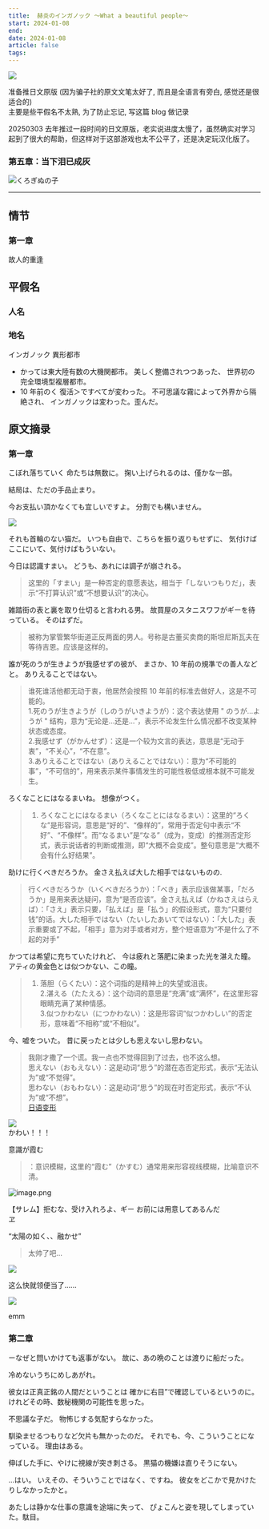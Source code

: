 ```yaml
---
title:  赫炎のインガノック ～What a beautiful people～
start: 2024-01-08
end: 
date: 2024-01-08
article: false
tags: 
---
```


![](http://oss.naglfar28.com/naglfar28/202401081424513.png)

准备推日文原版 (因为骗子社的原文文笔太好了, 而且是全语言有旁白, 感觉还是很适合的)  
主要是些平假名不太熟, 为了防止忘记, 写这篇 blog 做记录


20250303
去年推过一段时间的日文原版，老实说进度太慢了，虽然确实对学习起到了很大的帮助，但这样对于这部游戏也太不公平了，还是决定玩汉化版了。

### 第五章：当下泪已成灰

![くろぎぬの子](https://oss.naglfar28.com/naglfar28/202503031721681.png)




































---
## 情节
### 第一章
故人的重逢

## 平假名
### 人名
### 地名
インガノック 異形都市
- かっては東大陸有数の大機関都市。 美しく整備されつつあった、 世界初の完全環境型複層都市。
- 10 年前のく 復活＞ですべてが変わった。 不可思議な霧によって外界から隔絶され、 インガノックは変わった。歪んだ。

## 原文摘录
### 第一章
こぼれ落ちていく 命たちは無数に。 掬い上げられるのは、僅かな一部。

結局は、ただの手品止まり。

今お支払い頂かなくても宜しいですよ。 分割でも構いません。

![](http://oss.naglfar28.com/naglfar28/202401081400386.png)

それも首輪のない猫だ。 いつも自由で、こちらを振り返りもせずに、 気付けばここにいて、気付けばもういない。

今日は認識すまい。 どうも、あれには調子が崩される。
> 这里的「すまい」是一种否定的意愿表达，相当于「しないつもりだ」，表示“不打算认识”或“不想要认识”的决心。

雑踏街の表と裏を取り仕切ると言われる男。 故買屋のスタニスワフがギーを待っている。 そのはずだ。
> 被称为掌管繁华街道正反两面的男人。号称是古董买卖商的斯坦尼斯瓦夫在等待吉恩。应该是这样的。

誰が死のうが生きようが我感せずの彼が、 まさか、10 年前の規準での善人などと。 ありえることではない。
> 谁死谁活他都无动于衷，他居然会按照 10 年前的标准去做好人，这是不可能的。  
1.死のうが生きようが（しのうがいきようが）：这个表达使用 " のうが...ようが " 结构，意为“无论是...还是...”，表示不论发生什么情况都不改变某种状态或态度。  
2.我感せず（がかんせず）：这是一个较为文言的表达，意思是“无动于衷”，“不关心”，“不在意”。  
3.ありえることではない（ありえることではない）：意为“不可能的事”，“不可信的”，用来表示某件事情发生的可能性极低或根本就不可能发生。

ろくなことにはなるまいね。 想像がつく。
> 1. ろくなことにはなるまい（ろくなことにはなるまい）：这里的“ろくな”是形容词，意思是“好的”、“像样的”，常用于否定句中表示“不好”、“不像样”。而“なるまい”是“なる”（成为，变成）的推测否定形式，表示说话者的判断或推测，即“大概不会变成”。整句意思是“大概不会有什么好结果”。

助けに行くべきだろうか。 金さえ払えば大した相手ではないものの.
> 行くべきだろうか（いくべきだろうか）：「べき」表示应该做某事，「だろうか」是用来表达疑问，意为“是否应该”。金さえ払えば（かねさえはらえば）：「さえ」表示只要，「払えば」是「払う」的假设形式，意为“只要付钱”的话。大した相手ではない（たいしたあいてではない）：「大した」表示重要或了不起，「相手」意为对手或者对方，整个短语意为“不是什么了不起的对手”

かつては希望に充ちていたけれど、 今は疲れと落肥に染まった光を湛えた瞳。 アティの黄金色とは似つかない、この瞳。
> 1. 落胆（らくたい）：这个词指的是精神上的失望或沮丧。  
2.湛える（たたえる）：这个动词的意思是“充满”或“满怀”，在这里形容眼睛充满了某种情感。  
3.似つかわない（につかわない）：这是形容词“似つかわしい”的否定形，意味着“不相称”或“不相似”。

今、嘘をついた。 昔に戻ったとは少しも思えないし思わない。
> 我刚才撒了一个谎。我一点也不觉得回到了过去，也不这么想。  
思えない（おもえない）：这是动词“思う”的潜在态否定形式，表示“无法认为”或“不觉得”。  
思わない（おもわない）：这是动词“思う”的现在时否定形式，表示“不认为”或“不想”。  
[日语变形](../../07%20Language/02%20日语/01%20日语语法/日语变形)

![](http://oss.naglfar28.com/naglfar28/202401090033131.png)  
かわい！！！

意識が霞む
> ：意识模糊，这里的“霞む”（かすむ）通常用来形容视线模糊，比喻意识不清。

![image.png](http://oss.naglfar28.com/naglfar28/202401091603839.png)

【サレム】拒むな、受け入れろよ、ギー お前には用意してあるんだ  
ヱ

“太陽の如く、、融かせ”
> 太帅了吧...

![](http://oss.naglfar28.com/naglfar28/202401091611962.png)

这么快就领便当了......

![](http://oss.naglfar28.com/naglfar28/202401091615161.png)  

emm

### 第二章
ーなぜと問いかけても返事がない。 故に、あの晩のことは渡りに船だった。


冷めないうちにめしあがれ。


彼女は正真正銘の人間だということは 確かに右目”で確認しているというのに。 けれどその時、数秘機関の可能性を思った。


不思議な子だ。 物怖じする気配すらなかった。


馴染ませるつもりなど欠片も無かったのだ。 それでも、今、こういうことになっている。 理由はある。  


伸ばした手に、やけに視線が突き刺さる。 黒猫の機嫌は直りそうにない。  


 …はい。 いえその、そういうことではなく、ですね。 彼女をどこかで見かけたりしなかったかと。  


 あたしは静かな仕事の意識を途端に失って、 ぴょこんと姿を現してしまっていた。駄目。  




 